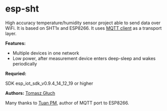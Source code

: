 **esp-sht**
==========


High accuracy temperature/humidity sensor project able to send data over WiFi.
It is based on SHT1x and ESP8266. It uses [MQTT client](https://github.com/tuanpmt/esp_mqtt) as a transport layer.

**Features:**

 * Multiple devices in one network
 * Low power, after measurement device enters deep-sleep and wakes periodically


**Requried:**

SDK esp_iot_sdk_v0.9.4_14_12_19 or higher

**Authors:**
[Tomasz Głuch](https://tomaszgluch.pl/)

Many thanks to [Tuan PM](https://twitter.com/TuanPMT), author of MQTT port to ESP8266.
